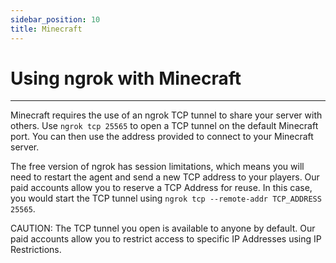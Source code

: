 ```yaml
---
sidebar_position: 10
title: Minecraft
---
```


# Using ngrok with Minecraft
------------

Minecraft requires the use of an ngrok TCP tunnel to share your server with others. Use `ngrok tcp 25565` to open a TCP tunnel on the default Minecraft port. You can then use the address provided to connect to your Minecraft server.

The free version of ngrok has session limitations, which means you will need to restart the agent and send a new TCP address to your players. Our paid accounts allow you to reserve a TCP Address for reuse. In this case, you would start the TCP tunnel using `ngrok tcp --remote-addr TCP_ADDRESS 25565`.

CAUTION: The TCP tunnel you open is available to anyone by default. Our paid accounts allow you to restrict access to specific IP Addresses using IP Restrictions.
